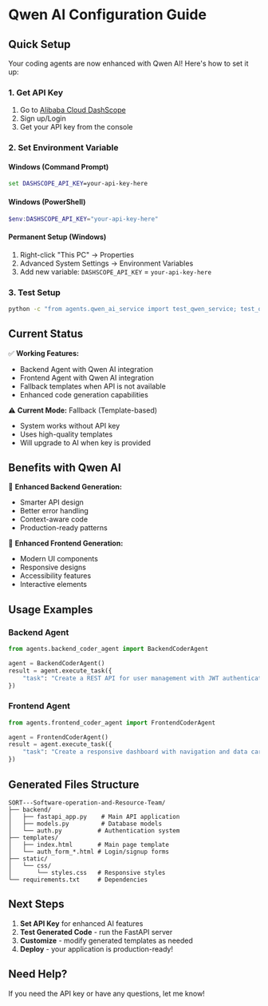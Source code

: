 # Qwen AI Configuration Guide

## Quick Setup

Your coding agents are now enhanced with Qwen AI! Here's how to set it up:

### 1. Get API Key

1. Go to [Alibaba Cloud DashScope](https://dashscope.aliyuncs.com/)
2. Sign up/Login
3. Get your API key from the console

### 2. Set Environment Variable

#### Windows (Command Prompt)

```cmd
set DASHSCOPE_API_KEY=your-api-key-here
```

#### Windows (PowerShell)

```powershell
$env:DASHSCOPE_API_KEY="your-api-key-here"
```

#### Permanent Setup (Windows)

1. Right-click "This PC" → Properties
2. Advanced System Settings → Environment Variables
3. Add new variable: `DASHSCOPE_API_KEY` = `your-api-key-here`

### 3. Test Setup

```bash
python -c "from agents.qwen_ai_service import test_qwen_service; test_qwen_service()"
```

## Current Status

✅ **Working Features:**

- Backend Agent with Qwen AI integration
- Frontend Agent with Qwen AI integration
- Fallback templates when API is not available
- Enhanced code generation capabilities

⚠️ **Current Mode:** Fallback (Template-based)

- System works without API key
- Uses high-quality templates
- Will upgrade to AI when key is provided

## Benefits with Qwen AI

🤖 **Enhanced Backend Generation:**

- Smarter API design
- Better error handling
- Context-aware code
- Production-ready patterns

🎨 **Enhanced Frontend Generation:**

- Modern UI components
- Responsive designs
- Accessibility features
- Interactive elements

## Usage Examples

### Backend Agent

```python
from agents.backend_coder_agent import BackendCoderAgent

agent = BackendCoderAgent()
result = agent.execute_task({
    "task": "Create a REST API for user management with JWT authentication"
})
```

### Frontend Agent

```python
from agents.frontend_coder_agent import FrontendCoderAgent

agent = FrontendCoderAgent()
result = agent.execute_task({
    "task": "Create a responsive dashboard with navigation and data cards"
})
```

## Generated Files Structure

```
SORT---Software-operation-and-Resource-Team/
├── backend/
│   ├── fastapi_app.py    # Main API application
│   ├── models.py         # Database models
│   └── auth.py          # Authentication system
├── templates/
│   ├── index.html       # Main page template
│   └── auth_form_*.html # Login/signup forms
├── static/
│   └── css/
│       └── styles.css   # Responsive styles
└── requirements.txt     # Dependencies
```

## Next Steps

1. **Set API Key** for enhanced AI features
2. **Test Generated Code** - run the FastAPI server
3. **Customize** - modify generated templates as needed
4. **Deploy** - your application is production-ready!

## Need Help?

If you need the API key or have any questions, let me know!
